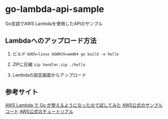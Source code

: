# go-lambda-api-sample
Go言語でAWS Lambdaを使用したAPIのサンプル

## Lambdaへのアップロード方法
1. ビルド
`GOOS=linux GOARCH=amd64 go build -o hello`

1. ZIPに圧縮
`zip handler.zip ./hello`

1. Lambdaの設定画面からアップロード

## 参考サイト
[AWS Lambda で Go が使えるようになったので試してみた](https://dev.classmethod.jp/cloud/aws/aws-lambda-supports-go/)
[AWS公式のサンプルコード](https://docs.aws.amazon.com/ja_jp/lambda/latest/dg/with-on-demand-https-create-package.html#with-apigateway-example-deployment-pkg-go)
[AWS公式のチュートリアル](https://docs.aws.amazon.com/ja_jp/lambda/latest/dg/with-on-demand-https-example.html)